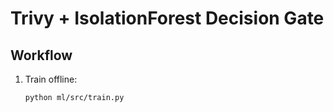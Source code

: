 # Trivy + IsolationForest Decision Gate

## Workflow
1. Train offline:
   ```bash
   python ml/src/train.py



